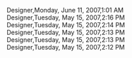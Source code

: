 ﻿Designer,Monday, June 11, 2007,1:01 AM  Designer,Tuesday, May 15, 2007,2:16 PM  Designer,Tuesday, May 15, 2007,2:14 PM  Designer,Tuesday, May 15, 2007,2:13 PM  Designer,Tuesday, May 15, 2007,2:13 PM  Designer,Tuesday, May 15, 2007,2:12 PM